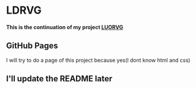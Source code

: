 # LDRVG

#### This is the continuation of my project [LUORVG](https://github.com/L0rdDuck64/LUORVG)

## GitHub Pages

I will try to do a page of this project because yes(I dont know html and css)

## I'll update the README later
